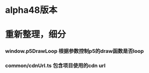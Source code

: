 # alpha48版本
# 重新整理，细分

### window.p5DrawLoop 根据参数控制p5的draw函数是否loop

### common/cdnUrl.ts 包含项目使用的cdn url